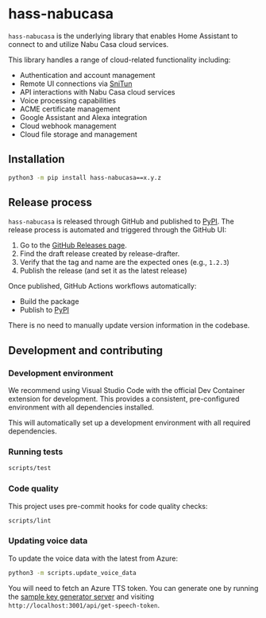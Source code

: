 # hass-nabucasa

`hass-nabucasa` is the underlying library that enables Home Assistant to connect to and utilize Nabu Casa cloud services.

This library handles a range of cloud-related functionality including:

- Authentication and account management
- Remote UI connections via [SniTun](https://www.github.com/NabuCasa/snitun)
- API interactions with Nabu Casa cloud services
- Voice processing capabilities
- ACME certificate management
- Google Assistant and Alexa integration
- Cloud webhook management
- Cloud file storage and management

## Installation

```bash
python3 -m pip install hass-nabucasa==x.y.z
```

## Release process

`hass-nabucasa` is released through GitHub and published to [PyPI].
The release process is automated and triggered through the GitHub UI:

1. Go to the [GitHub Releases page][releases].
2. Find the draft release created by release-drafter.
3. Verify that the tag and name are the expected ones (e.g., `1.2.3`)
4. Publish the release (and set it as the latest release)

Once published, GitHub Actions workflows automatically:

- Build the package
- Publish to [PyPI]

There is no need to manually update version information in the codebase.

## Development and contributing

### Development environment

We recommend using Visual Studio Code with the official Dev Container extension for development. This provides a consistent, pre-configured environment with all dependencies installed.

This will automatically set up a development environment with all required dependencies.

### Running tests

```bash
scripts/test
```

### Code quality

This project uses pre-commit hooks for code quality checks:

```bash
scripts/lint
```

### Updating voice data

To update the voice data with the latest from Azure:

```bash
python3 -m scripts.update_voice_data
```

You will need to fetch an Azure TTS token. You can generate one by running the [sample key generator server](https://github.com/Azure-Samples/cognitive-services-speech-sdk/tree/master/samples/js/browser/server) and visiting `http://localhost:3001/api/get-speech-token`.

[releases]: https://github.com/NabuCasa/hass-nabucasa/releases
[PyPI]: https://pypi.org/project/hass-nabucasa/
